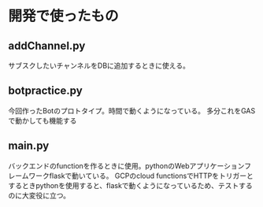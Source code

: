 # 開発で使ったもの

## addChannel.py
サブスクしたいチャンネルをDBに追加するときに使える。

## botpractice.py
今回作ったBotのプロトタイプ。時間で動くようになっている。
多分これをGASで動かしても機能する

## main.py
バックエンドのfunctionを作るときに使用。pythonのWebアプリケーションフレームワークflaskで動いている。
GCPのcloud functionsでHTTPをトリガーとするときpythonを使用すると、flaskで動くようになっているため、テストするのに大変役に立つ。